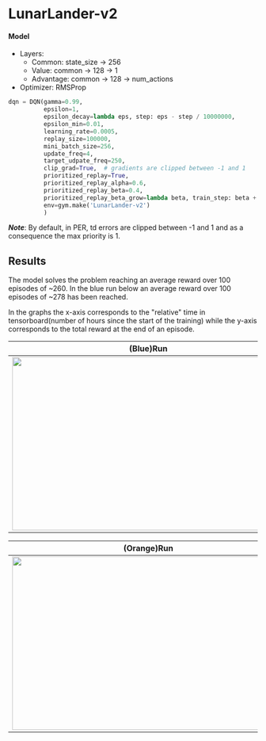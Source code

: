 # LunarLander-v2

#### Model
- Layers:
    - Common: state_size -> 256
    - Value: common -> 128 -> 1
    - Advantage: common -> 128 -> num_actions
- Optimizer: RMSProp
```python
dqn = DQN(gamma=0.99,
          epsilon=1,
          epsilon_decay=lambda eps, step: eps - step / 10000000,
          epsilon_min=0.01,
          learning_rate=0.0005,
          replay_size=100000,
          mini_batch_size=256,
          update_freq=4,
          target_udpate_freq=250,
          clip_grad=True,  # gradients are clipped between -1 and 1
          prioritized_replay=True,
          prioritized_replay_alpha=0.6,
          prioritized_replay_beta=0.4,
          prioritized_replay_beta_grow=lambda beta, train_step: beta + 1 / 200000,
          env=gym.make('LunarLander-v2')
          )
```

***Note***: By default, in PER, td errors are clipped between -1 and 1 and as a consequence the max priority is 1.

## Results
The model solves the problem reaching an average reward over 100 episodes of ~260.
In the blue run below an average reward over 100 episodes of ~278 has been reached.

In the graphs the x-axis corresponds to the "relative" time in tensorboard(number of hours since the start of the training) while the
y-axis corresponds to the total reward at the end of an episode.

| (Blue)Run                                                              |
|:----------------------------------------------------------------------:|
|<img src="https://i.imgur.com/9WTLnHi.png" width="550" height="350"/>   |

| (Orange)Run                                                            |
|:----------------------------------------------------------------------:|
|<img src="https://i.imgur.com/C81I5VM.png" width="550" height="350"/>   |

